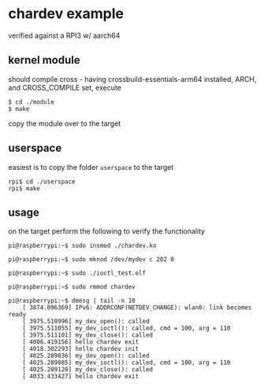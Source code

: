 # chardev example
verified against a RPI3 w/ aarch64  

## kernel module
should compile cross - having crossbuild-essentials-arm64 installed, ARCH, and CROSS_COMPILE set, execute  
```
$ cd ./module
$ make
```
copy the module over to the target  

## userspace
easiest is to copy the folder `userspace`  to the target  
```
rpi$ cd ./userspace
rpi$ make
```

## usage
on the target perform the following to verify the functionality  
```
pi@raspberrypi:~$ sudo insmod ./chardev.ko

pi@raspberrypi:~$ sudo mknod /dev/mydev c 202 0

pi@raspberrypi:~$ sudo ./ioctl_test.elf

pi@raspberrypi:~$ sudo rmmod chardev

pi@raspberrypi:~$ dmesg | tail -n 10
    [ 3874.096369] IPv6: ADDRCONF(NETDEV_CHANGE): wlan0: link becomes ready
    [ 3975.510996] my_dev_open(): called
    [ 3975.511055] my_dev_ioctl(): called, cmd = 100, arg = 110
    [ 3975.511101] my_dev_close(): called
    [ 4006.419156] hello chardev exit
    [ 4018.302293] hello chardev init
    [ 4025.289036] my_dev_open(): called
    [ 4025.289085] my_dev_ioctl(): called, cmd = 100, arg = 110
    [ 4025.289120] my_dev_close(): called
    [ 4033.433427] hello chardev exit
```
